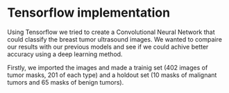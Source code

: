 # Tensorflow implementation

Using Tensorflow we tried to create a Convolutional Neural Network that could classify the breast tumor ultrasound images. We wanted to compaire our results with our previous models and see if we could achive better accuracy using a deep learning method.

Firstly, we imported the images and made a trainig set (402 images of tumor masks, 201 of each type) and a holdout set (10 masks of malignant tumors and 65 masks of benign tumors).
